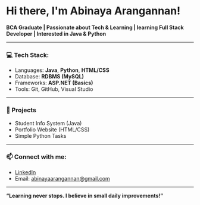 # Hi there, I'm Abinaya Arangannan!

**BCA Graduate | Passionate about Tech & Learning | learning Full Stack Developer | Interested in Java & Python**

---

### 💻 Tech Stack:
- Languages: **Java**, **Python**, **HTML/CSS**
- Database: **RDBMS (MySQL)**
- Frameworks: **ASP.NET (Basics)**
- Tools: Git, GitHub, Visual Studio

---

### 📌 Projects
- Student Info System (Java)
- Portfolio Website (HTML/CSS)
- Simple Python Tasks

---

### 📫 Connect with me:
- [LinkedIn](https://www.linkedin.com/in/abinayaarangannan)
- Email: abinayaarangannan@gmail.com

---

**“Learning never stops. I believe in small daily improvements!”**
